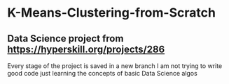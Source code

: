 # K-Means-Clustering-from-Scratch

## Data Science project from https://hyperskill.org/projects/286
Every stage of the project is saved in a new branch
I am not trying to write good code just learning the concepts of basic Data Science algos
